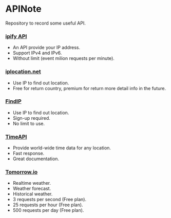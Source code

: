 # APINote
Repository to record some useful API.

### [ipify API](https://www.ipify.org/)
- An API provide your IP address.
- Support IPv4 and IPv6.
- Without limit (event milion requests per minute).

### [iplocation.net](https://api.iplocation.net/)
- Use IP to find out location.
- Free for return country, premium for return more detail info in the future.

### [FindIP](https://www.findip.net/)
- Use IP to find out location.
- Sign-up required.
- No limit to use.

### [TimeAPI](https://timeapi.io/)
- Provide world-wide time data for any location.
- Fast response.
- Great documentation.

### [Tomorrow.io](https://www.tomorrow.io/)
- Realtime weather.
- Weather forecast.
- Historical weather.
- 3 requests per second (Free plan).
- 25 requests per hour (Free plan).
- 500 requests per day (Free plan).
